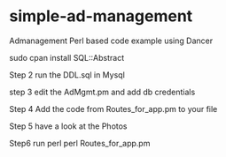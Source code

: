 # simple-ad-management
Admanagement Perl based code example using Dancer

sudo cpan install SQL::Abstract

Step 2 run the DDL.sql in Mysql

step 3 edit the AdMgmt.pm and add db credentials

Step 4 Add the code from Routes_for_app.pm to your file

Step 5 have a look at the Photos

Step6 run perl perl Routes_for_app.pm
